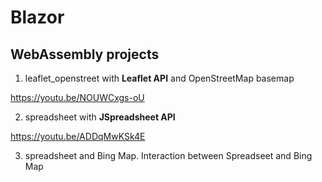 # Blazor
## WebAssembly projects
1. leaflet_openstreet with **Leaflet API** and OpenStreetMap basemap

https://youtu.be/NOUWCxgs-oU

2. spreadsheet with **JSpreadsheet API**

https://youtu.be/ADDqMwKSk4E

3. spreadsheet and Bing Map. Interaction between Spreadseet and Bing Map


